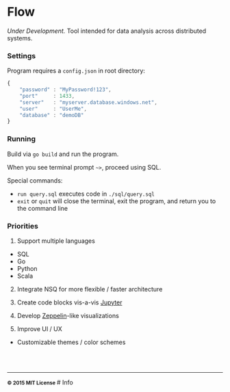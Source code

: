 # Flow

*Under Development.*  Tool intended for data analysis across distributed systems.

### Settings

Program requires a `config.json` in root directory:

```javascript
{
	"password" : "MyPassword!123",
	"port"     : 1433,
	"server"   : "myserver.database.windows.net",
	"user"     : "UserMe",
	"database" : "demoDB"
}

```

### Running

Build via `go build` and run the program.

When you see terminal prompt `~>`, proceed using SQL.

Special commands:

+ `run query.sql` executes code in `./sql/query.sql`
+ `exit` or `quit` will close the terminal, exit the program, and return you to the command line

### Priorities

1) Support multiple languages 

+ SQL
+ Go
+ Python
+ Scala

2) Integrate NSQ for more flexible / faster architecture

3) Create code blocks vis-a-vis [Jupyter](http://jupyter.org/)

3) Develop [Zeppelin](https://zeppelin.incubator.apache.org/)-like visualizations

4) Improve UI / UX
+ Customizable themes / color schemes



<br>
<br>

<hr>
<small>
<strong>&copy; 2015 MIT License</strong>
</small>
# Info
